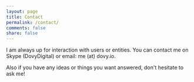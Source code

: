 ```yaml
---
layout: page
title: Contact
permalink: /contact/
comments: false
share: false
---
```


I am always up for interaction with users or entities. You can contact me on Skype (DovyDigital) or email: me (at) dovy.io.

Also if you have any ideas or things you want answered, don't hesitate to ask me!
